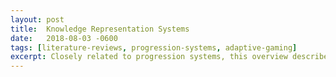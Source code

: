 ```yaml
---
layout: post
title:  Knowledge Representation Systems
date:   2018-08-03 -0600
tags: [literature-reviews, progression-systems, adaptive-gaming]
excerpt: Closely related to progression systems, this overview describes the various ways to represent a student's knowledge and skills from a Learning Sciences, Educational Psychology, and Curriculum Development standpoint.
---
```

